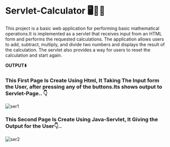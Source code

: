 # Servlet-Calculator 🖥️👩‍💻<br>
This project is a basic web application for performing basic mathematical operations.It is implemented as a servlet that receives input from an HTML form and performs the requested calculations. The application allows users to add, subtract, multiply, and divide two numbers and displays the result of the calculation. The servlet also provides a way for users to reset the calculation and start again.

<b>OUTPUT⬇️</b>

<h3> This First Page Is Create Using Html, It Taking The Input form the User, after pressing any of the buttons.Its shows output to Servlet-Page.. 👇</h3>

![ser1](https://user-images.githubusercontent.com/115862833/211187055-c88dda24-1d39-408f-b548-8e35976ea363.png)

<h3>This Second Page Is Create Using Java-Servlet, It Giving the Output for the User👇..</h3>

![ser2](https://user-images.githubusercontent.com/115862833/211187178-89c60751-c7a2-44be-8f12-4e827e3068bd.png)

